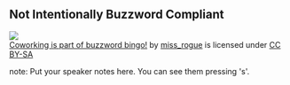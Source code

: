 ## Not Intentionally Buzzword Compliant 

[![](https://farm4.static.flickr.com/3011/2517355715_aae8a12ddd.jpg)](https://flickr.com/photos/missrogue/2517355715 "Coworking is part of buzzword bingo!")  
[Coworking is part of buzzword bingo!](https://flickr.com/photos/missrogue/2517355715 "Coworking is part of buzzword bingo!") by [miss_rogue](https://flickr.com/people/missrogue) is licensed under [CC BY-SA](https://creativecommons.org/licenses/by-sa/2.0/)

note:
    Put your speaker notes here.
    You can see them pressing 's'.
